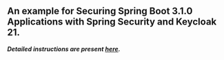 ## An example for Securing Spring Boot 3.1.0 Applications with Spring Security and Keycloak 21.

***Detailed instructions are present [here](https://medium.com/@rickors560/securing-spring-boot-3-1-0-applications-with-spring-security-and-keycloak-21-e694c6f5617d).***
